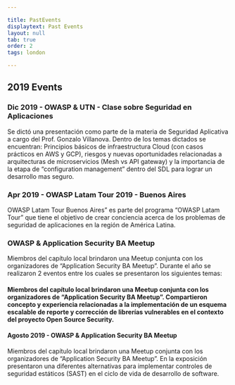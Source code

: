 ```yaml
---

title: PastEvents
displaytext: Past Events
layout: null
tab: true
order: 2
tags: london

---
```


## 2019 Events

### Dic 2019 - OWASP & UTN - Clase sobre Seguridad en Aplicaciones 
Se dictó una presentación como parte de la materia de Seguridad Aplicativa a cargo del Prof. Gonzalo Villanova.
Dentro de los temas dictados se encuentran: Principios básicos de infraestructura Cloud (con casos prácticos en AWS y GCP), riesgos y nuevas oportunidades relacionadas a arquitecturas de microservicios (Mesh vs API gateway) y la importancia de la etapa de “configuration management” dentro del SDL para lograr un desarrollo mas seguro.

### Apr 2019 - OWASP Latam Tour 2019 - Buenos Aires
OWASP Latam Tour Buenos Aires” es parte del programa “OWASP Latam Tour” que tiene el objetivo de crear conciencia acerca de los problemas de seguridad de aplicaciones en la región de América Latina. 

### OWASP & Application Security BA Meetup
Miembros del capítulo local brindaron una Meetup conjunta con los organizadores de “Application Security BA Meetup”. Durante el año se realizaron 2 eventos entre los cuales se presentaron los siguientes temas:

#### Miembros del capítulo local brindaron una Meetup conjunta con los organizadores de “Application Security BA Meetup”. Compartieron concepto y experiencia relacionadas a la implementación de un esquema escalable de reporte y corrección de librerías vulnerables en el contexto del proyecto Open Source Security.

#### Agosto 2019 - OWASP & Application Security BA Meetup
Miembros del capítulo local brindaron una Meetup conjunta con los organizadores de “Application Security BA Meetup”.  En la exposición presentaron una diferentes alternativas para implementar controles de seguridad estáticos (SAST) en el ciclo de vida de desarrollo de software.
